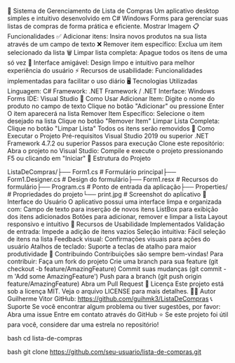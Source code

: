 🛒 Sistema de Gerenciamento de Lista de Compras
Um aplicativo desktop simples e intuitivo desenvolvido em C# Windows Forms para gerenciar suas listas de compras de forma prática e eficiente.
Mostrar Imagem
📋 Funcionalidades
✅ Adicionar itens: Insira novos produtos na sua lista através de um campo de texto
❌ Remover item específico: Exclua um item selecionado da lista
🗑️ Limpar lista completa: Apague todos os itens de uma só vez
📱 Interface amigável: Design limpo e intuitivo para melhor experiência do usuário
⚡ Recursos de usabilidade: Funcionalidades implementadas para facilitar o uso diário
🖥️ Tecnologias Utilizadas
Linguagem: C#
Framework: .NET Framework / .NET
Interface: Windows Forms
IDE: Visual Studio
🎯 Como Usar
Adicionar Item:
Digite o nome do produto no campo de texto
Clique no botão "Adicionar" ou pressione Enter
O item aparecerá na lista
Remover Item Específico:
Selecione o item desejado na lista
Clique no botão "Remover Item"
Limpar Lista Completa:
Clique no botão "Limpar Lista"
Todos os itens serão removidos
🚀 Como Executar o Projeto
Pré-requisitos
Visual Studio 2019 ou superior
.NET Framework 4.7.2 ou superior
Passos para execução
Clone este repositório:
Abra o projeto no Visual Studio:
Compile e execute o projeto pressionando F5 ou clicando em "Iniciar"
📁 Estrutura do Projeto
 
 
ListaDeCompras/├── Form1.cs              # Formulário principal├── Form1.Designer.cs     # Design do formulário├── Form1.resx           # Recursos do formulário├── Program.cs           # Ponto de entrada da aplicação├── Properties/          # Propriedades do projeto└── print.jpg           # Screenshot do aplicativo
🎨 Interface do Usuário
O aplicativo possui uma interface limpa e organizada com:
Campo de texto para inserção de novos itens
ListBox para exibição dos itens adicionados
Botões para adicionar, remover e limpar a lista
Layout responsivo e intuitivo
🔧 Recursos de Usabilidade Implementados
Validação de entrada: Impede a adição de itens vazios
Seleção intuitiva: Fácil seleção de itens na lista
Feedback visual: Confirmações visuais para ações do usuário
Atalhos de teclado: Suporte a teclas de atalho para maior produtividade
🤝 Contribuindo
Contribuições são sempre bem-vindas! Para contribuir:
Faça um fork do projeto
Crie uma branch para sua feature (git checkout -b feature/AmazingFeature)
Commit suas mudanças (git commit -m 'Add some AmazingFeature')
Push para a branch (git push origin feature/AmazingFeature)
Abra um Pull Request
📄 Licença
Este projeto está sob a licença MIT. Veja o arquivo LICENSE para mais detalhes.
👨‍💻 Autor
Guilherme Vitor
GitHub: https://github.com/guihmk3/ListaDeCompras
📞 Suporte
Se você encontrar algum problema ou tiver sugestões, por favor:
Abra uma issue
Entre em contato através do GitHub
⭐ Se este projeto foi útil para você, considere dar uma estrela no repositório!
 
 
bash
cd lista-de-compras
 
 
bash
git clone https://github.com/seu-usuario/lista-de-compras.git
 



